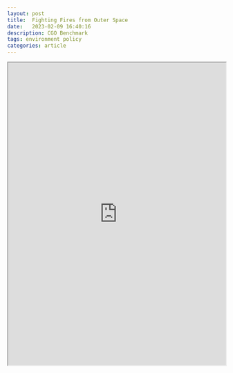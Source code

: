 ```yaml
---
layout: post
title:  Fighting Fires from Outer Space
date:   2023-02-09 16:40:16
description: CGO Benchmark
tags: environment policy
categories: article
---
```


<iframe src="https://www.thecgo.org/benchmark/fighting-fires-from-outer-space/" width="100%" height="700"></iframe>